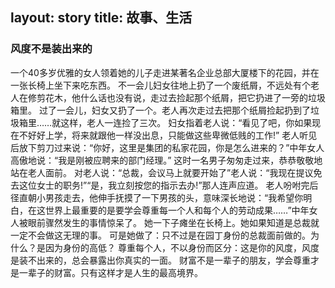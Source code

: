 layout: story
title: 故事、生活
---

### 风度不是装出来的

一个40多岁优雅的女人领着她的儿子走进某著名企业总部大厦楼下的花园，并在一张长椅上坐下来吃东西。
不一会儿妇女往地上扔了一个废纸屑，不远处有个老人在修剪花木，他什么话也没有说，走过去捡起那个纸屑，把它扔进了一旁的垃圾箱里。
过了一会儿，妇女又扔了一个。老人再次走过去把那个纸屑捡起扔到了垃圾箱里……就这样，老人一连捡了三次。
妇女指着老人说：“看见了吧，你如果现在不好好上学，将来就跟他一样没出息，只能做这些卑微低贱的工作!”
老人听见后放下剪刀过来说：“你好，这里是集团的私家花园，你是怎么进来的？”中年女人高傲地说：“我是刚被应聘来的部门经理。”
这时一名男子匆匆走过来，恭恭敬敬地站在老人面前。
对老人说：“总裁，会议马上就要开始了”老人说：“我现在提议免去这位女士的职务!”“是，我立刻按您的指示去办!”那人连声应道。
老人吩咐完后径直朝小男孩走去，他伸手抚摸了一下男孩的头，意味深长地说：“我希望你明白，在这世界上最重要的是要学会尊重每一个人和每个人的劳动成果……”中年女人被眼前骤然发生的事情惊呆了。
她一下子瘫坐在长椅上。她如果知道是总裁就一定不会做这无理的事。
可是她做了：只不过是在园丁身份的总裁面前做的。为什么？是因为身份的高低？
尊重每个人，不以身份而区分：这是你的风度，风度是装不出来的，总会暴露出你真实的一面。
财富不是一辈子的朋友，学会尊重才是一辈子的财富。只有这样才是人生的最高境界。